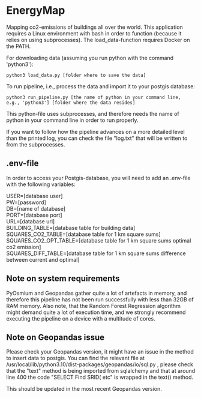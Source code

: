 # EnergyMap

Mapping co2-emissions of buildings all over the world. This application requires a Linux environment with bash in order to function (because it relies on using subprocesses). The load_data-function requires Docker on the PATH.  

For downloading data (assuming you run python with the command 'python3'):

```
python3 load_data.py [folder where to save the data]
```
To run pipeline, i.e., process the data and import it to your postgis database:
```
python3 run_pipeline.py [the name of python in your command line, e.g., 'python3'] [folder where the data resides]
```
This python-file uses subprocesses, and therefore needs the name of python in your command line in order to run properly.  
  
If you want to follow how the pipeline advances on a more detailed level than the printed log, you can check the file "log.txt" that will be written to from the subprocesses.

## .env-file
In order to access your Postgis-database, you will need to add an .env-file with the following variables:

USER=[database user]  
PW=[password]  
DB=[name of database]  
PORT=[database port]  
URL=[database url]  
BUILDING_TABLE=[database table for building data]  
SQUARES_CO2_TABLE=[database table for 1 km square sums]  
SQUARES_CO2_OPT_TABLE=[database table for 1 km square sums optimal co2 emission]  
SQUARES_DIFF_TABLE=[database table for 1 km square sums difference between current and optimal]

## Note on system requirements

PyOsmium and Geopandas gather quite a lot of artefacts in memory, and therefore this pipeline has not been run successfully with less than 32GB of RAM memory. Also note, that the Random Forest Regression algorithm might demand quite a lot of execution time, and we strongly recommend executing the pipeline on a device with a multitude of cores.

## Note on Geopandas issue

Please check your Geopandas version, it might have an issue in the method to insert data to postgis. You can find the relevant file at /usr/local/lib/python3.10/dist-packages/geopandas/io/sql.py , please check that the "text" method is being imported from sqlalchemy and that at around line 400 the code "SELECT Find SRID( etc" is wrapped in the text() method.  

This should be updated in the most recent Geopandas version.
